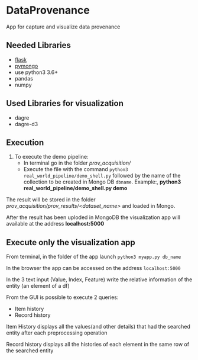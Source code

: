# DataProvenance 
App for capture and visualize data provenance 


## Needed Libraries
* [flask](https://flask.palletsprojects.com/en/1.1.x/)
* [pymongo](https://pymongo.readthedocs.io/en/stable/)
* use python3 3.6+
* pandas
* numpy
## Used Libraries for visualization
* dagre
* dagre-d3
## Execution


1. To execute the demo pipeline:
    * In terminal go in the folder *prov_acquisition/*
    * Execute the file with the command `python3 real_world_pipeline/demo_shell.py` followed by the name of the collection to be created in Mongo DB `dbname`.
    Example:, **python3 real_world_pipeline/demo_shell.py demo**
    
   
The result will be stored in the folder *prov_acquisition/prov_results/<dataset_name>* and loaded in Mongo.

After the result has been uploded in MongoDB the visualization app will available at the address **localhost:5000**



## Execute only the visualization app

From terminal, in the folder of the app launch `python3 myapp.py db_name`

In the browser the app can be accessed on the address `localhost:5000`

In the 3 text input (Value, Index, Feature) write the relative information of the entity (an element of a df)
 
From the GUI is possible to execute 2 queries:
* Item history
* Record history

Item History displays all the values(and other details) that had the searched entity after each preprocessing operation

Record history displays all the histories of each element in the same row of the searched entity

